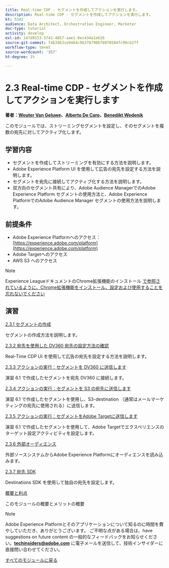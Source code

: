 ```yaml
---
title: Real-time CDP - セグメントを作成してアクションを実行します。
description: Real-time CDP - セグメントを作成してアクションを実行します。
kt: 5342
audience: Data Architect, Orchestration Engineer, Marketer
doc-type: tutorial
activity: develop
exl-id: 147d9153-5742-4857-aae1-0ec434a1e626
source-git-commit: f4b3463ce9464c96378790bf8070504fc90cb2ff
workflow-type: tm+mt
source-wordcount: '357'
ht-degree: 1%

---
```


# 2.3 Real-time CDP - セグメントを作成してアクションを実行します

**著者：[Wouter Van Geluwe](https://www.linkedin.com/in/woutervangeluwe/)、[Alberto De Caro](https://www.linkedin.com/in/albertodecaro/)、[Benedikt Wedenik](https://www.linkedin.com/in/benedikt-wedenik/)**

このモジュールでは、ストリーミングセグメントを設定し、そのセグメントを複数の宛先に対してアクティブ化します。

## 学習内容

- セグメントを作成してストリーミングを有効にする方法を説明します。
- Adobe Experience Platform UI を使用して広告の宛先を設定する方法を説明します。
- セグメントを宛先に接続してアクティブ化する方法を説明します。
- 双方向のセグメント共有により、Adobe Audience ManagerでのAdobe Experience Platform セグメントの使用方法と、Adobe Experience PlatformでのAdobe Audience Manager セグメントの使用方法を説明します。

## 前提条件

- Adobe Experience Platformへのアクセス：[https://experience.adobe.com/platform](https://experience.adobe.com/platform)
- Adobe Targetへのアクセス
- AWS S3 へのアクセス

>[!NOTE]
>
>Experience LeagueドキュメントのChrome拡張機能のインストール [ で参照されているように、Chrome拡張機能をインストール、設定および使用することを忘れないでください ](../../gettingstarted/gettingstarted/ex1.md)

## 演習

[2.3.1 セグメントの作成](./ex1.md)

セグメントの作成方法を説明します。

[2.3.2 宛先を使用した DV360 宛先の設定方法の確認](./ex2.md)

Real-Time CDP UI を使用して広告の宛先を設定する方法を説明します。

[2.3.3 アクションの実行：セグメントを DV360 に送信します](./ex3.md)

演習 6.1 で作成したセグメントを宛先 DV360 に接続します。

[2.3.4 アクションの実行：セグメントを S3 の宛先に送信します](./ex4.md)

演習 6.1 で作成したセグメントを使用し、S3-destination （通常はメールマーケティングの宛先に使用される）に送信します。

[2.3.5 アクションの実行：セグメントをAdobe Targetに送信します](./ex5.md)

演習 6.1 で作成したセグメントを使用して、Adobe Targetでエクスペリエンスのターゲット設定アクティビティを設定します。

[2.3.6 外部オーディエンス](./ex6.md)

外部ソースシステムからAdobe Experience Platformにオーディエンスを読み込みます。

[2.3.7 宛先 SDK](./ex7.md)

Destinations SDK を使用して独自の宛先を設定します。

[概要と利点](./summary.md)

このモジュールの概要とメリットの概要

>[!NOTE]
>
>Adobe Experience Platformとそのアプリケーションについて知るのに時間を費やしていただき、ありがとうございます。 ご不明な点がある場合は、have suggestions on future content の一般的なフィードバックをお知らせください。**techinsiders@adobe.com** に電子メールを送信して、技術インサイダーに直接問い合わせてください。

[すべてのモジュールに戻る](../../../overview.md)
